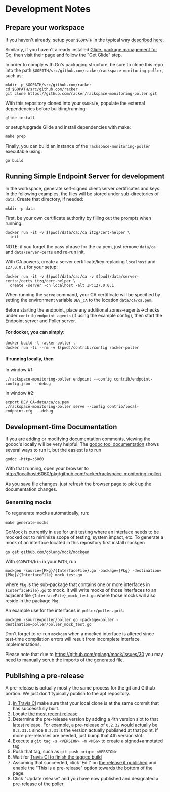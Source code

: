 # Development Notes

## Prepare your workspace

If you haven't already, setup your `$GOPATH` in the typical way [described here](https://golang.org/doc/code.html#GOPATH).

Similarly, if you haven't already installed [Glide, package management for Go](https://glide.sh/), then visit their
page and follow the "Get Glide" step.

In order to comply with Go's packaging structure, be sure to clone this repo
into the path `$GOPATH/src/github.com/racker/rackspace-monitoring-poller`, such as:

```
mkdir -p $GOPATH/src/github.com/racker
cd $GOPATH/src/github.com/racker
git clone https://github.com/racker/rackspace-monitoring-poller.git
```

With this repository cloned into your `$GOPATH`, populate the external dependencies before building/running:

```
glide install
```

or setup/upgrade Glide and install dependencies with make:

```
make prep
```

Finally, you can build an instance of the `rackspace-monitoring-poller` executable using:

```
go build
```

## Running Simple Endpoint Server for development

In the workspace, generate self-signed client/server certificates and keys. In the following examples, the files
will be stored under sub-directories of `data`. Create that directory, if needed:

```
mkdir -p data
```

First, be your own certificate authority by filling out the prompts when running:

```
docker run -it -v $(pwd)/data/ca:/ca itzg/cert-helper \
  init
```

NOTE: if you forget the pass phrase for the ca.pem, just remove `data/ca` and `data/server-certs` and re-run init.

With CA powers, create a server certificate/key replacing `localhost` and `127.0.0.1` for your setup:

```
docker run -it -v $(pwd)/data/ca:/ca -v $(pwd)/data/server-certs:/certs itzg/cert-helper \
  create -server -cn localhost -alt IP:127.0.0.1
```

When running the `serve` command, your CA certificate will be specified by setting the environment variable `DEV_CA`
to the location `data/ca/ca.pem`.

Before starting the endpoint, place any additional zones->agents->checks under `contrib/endpoint-agents` (if using the example config), then
start the Endpoint server and Poller server.

#### For docker, you can simply:

```
docker build -t racker-poller .
docker run -ti --rm -v $(pwd)/contrib:/config racker-poller
```

#### If running locally, then

In window #1:

    ./rackspace-monitoring-poller endpoint --config contrib/endpoint-config.json  --debug

In window #2:

    export DEV_CA=data/ca/ca.pem
    ./rackspace-monitoring-poller serve --config contrib/local-endpoint.cfg  --debug

## Development-time Documentation

If you are adding or modifying documentation comments, viewing the godoc's locally will be very helpful.
The [godoc tool documentation](https://godoc.org/golang.org/x/tools/cmd/godoc) shows several ways to
run it, but the easiest is to run

    godoc -http=:6060

With that running, open your browser to [http://localhost:6060/pkg/github.com/racker/rackspace-monitoring-poller/]().

As you save file changes, just refresh the browser page to pick up the documentation changes.

### Generating mocks

To regenerate mocks automatically, run:

```
make generate-mocks
```

[GoMock](https://github.com/golang/mock) is currently in use for unit testing where an interface needs to be mocked out to minimize scope of testing,
system impact, etc. To generate a mock of an interface located in this repository first install mockgen

```
go get github.com/golang/mock/mockgen
```

With `$GOPATH/bin` in your `PATH`, run

```
mockgen -source={Pkg}/{InterfaceFile}.go -package={Pkg} -destination={Pkg}/{InterfaceFile}_mock_test.go
```

where `Pkg` is the sub-package that contains one or more interfaces in `{InterfaceFile}.go` to mock.
It will write mocks of those interfaces to an adjacent file `{InterfaceFile}_mock_test.go` where those
mocks will also reside in the package `Pkg`.

An example use for the interfaces in `poller/poller.go` is:

```
mockgen -source=poller/poller.go -package=poller -destination=poller/poller_mock_test.go
```

Don't forget to re-run `mockgen` when a mocked interface is altered since test-time compilation errors will result
from incomplete interface implementations.

Please note that due to https://github.com/golang/mock/issues/30 you may need to manually scrub the imports of
the generated file.

## Publishing a pre-release

A pre-release is actually mostly the same process for the git and Github portion. We just don't typically publish
to the apt repository.

1. [In Travis CI](https://travis-ci.org/racker/rackspace-monitoring-poller/builds) make sure that your local clone
   is at the same commit that has successfully built.
2. Locate [the most recent release](https://github.com/racker/rackspace-monitoring-poller/releases/latest)
3. Determine the pre-release version by adding a 4th version slot to that latest release. 
   For example, a pre-release of `0.2.32` would actually be `0.2.31.1` since `0.2.31` is the version actually published 
   at that point. If more pre-releases are needed, just bump that 4th version slot.
4. Execute a `git tag -s <VERSION> -m <MSG>` to create a signed+annotated tag
5. Push that tag, such as `git push origin <VERSION>`
6. Wait for [Travis CI to finish the tagged build](https://travis-ci.org/racker/rackspace-monitoring-poller)
7. Assuming that succeeded, click 'Edit' on 
   [the release it published](https://github.com/racker/rackspace-monitoring-poller/releases)
   and enable the "This is a pre-release" option towards the bottom of the page.
8. Click "Update release" and you have now published and designated a pre-release of the poller
